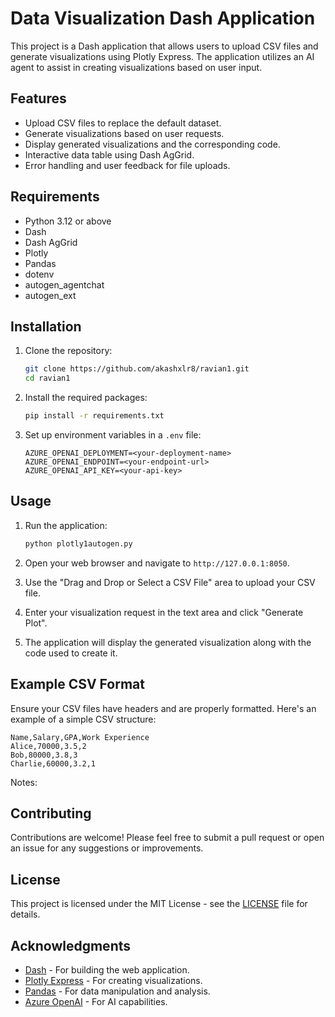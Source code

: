 # Data Visualization Dash Application

This project is a Dash application that allows users to upload CSV files and generate visualizations using Plotly Express. The application utilizes an AI agent to assist in creating visualizations based on user input.

## Features

- Upload CSV files to replace the default dataset.
- Generate visualizations based on user requests.
- Display generated visualizations and the corresponding code.
- Interactive data table using Dash AgGrid.
- Error handling and user feedback for file uploads.

## Requirements

- Python 3.12 or above
- Dash
- Dash AgGrid
- Plotly
- Pandas
- dotenv
- autogen_agentchat
- autogen_ext

## Installation

1. Clone the repository:
   ```bash
   git clone https://github.com/akashxlr8/ravian1.git
   cd ravian1
   ```

2. Install the required packages:
   ```bash
   pip install -r requirements.txt
   ```

3. Set up environment variables in a `.env` file:
   ```plaintext
   AZURE_OPENAI_DEPLOYMENT=<your-deployment-name>
   AZURE_OPENAI_ENDPOINT=<your-endpoint-url>
   AZURE_OPENAI_API_KEY=<your-api-key>
   ```

## Usage

1. Run the application:
   ```bash
   python plotly1autogen.py
   ```

2. Open your web browser and navigate to `http://127.0.0.1:8050`.

3. Use the "Drag and Drop or Select a CSV File" area to upload your CSV file.

4. Enter your visualization request in the text area and click "Generate Plot".

5. The application will display the generated visualization along with the code used to create it.

## Example CSV Format

Ensure your CSV files have headers and are properly formatted. Here's an example of a simple CSV structure:


```csv
Name,Salary,GPA,Work Experience
Alice,70000,3.5,2
Bob,80000,3.8,3
Charlie,60000,3.2,1
```
Notes:

## Contributing

Contributions are welcome! Please feel free to submit a pull request or open an issue for any suggestions or improvements.

## License

This project is licensed under the MIT License - see the [LICENSE](LICENSE) file for details.

## Acknowledgments

- [Dash](https://dash.plotly.com/) - For building the web application.
- [Plotly Express](https://plotly.com/python/plotly-express/) - For creating visualizations.
- [Pandas](https://pandas.pydata.org/) - For data manipulation and analysis.
- [Azure OpenAI](https://azure.microsoft.com/en-us/services/cognitive-services/openai-service/) - For AI capabilities.
